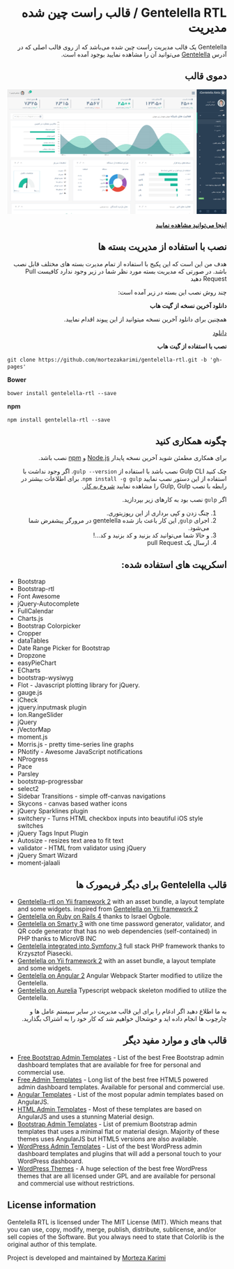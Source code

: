 <div dir="RTL" align="right" style="direction:rtl;text-align:right;">

# Gentelella RTL / قالب راست چین شده مدیریت

Gentelella یک قالب مدیریت راست چین شده می‌باشد که از روی قالب اصلی که در آدرس [Gentelella](https://github.com/puikinsh/gentelella) می‌توانید آن را مشاهده نمایید بوجود آمده است.

## دموی قالب
![Gentelella Bootstrap Admin Template](./documentation/images/demo-template.png "Gentelella RTL Theme Browser Preview")

**[اینجا می‌توانید مشاهده نمایید](https://mortezakarimi.github.io/gentelella-rtl/public/index.html)**

## نصب با استفاده از مدیریت بسته ها

هدف من این است که این پکیج با استفاده از تمام مدیرت بسته های مختلف قابل نصب باشد. در صورتی که مدیریت بسته مورد نظر شما در زیر وجود ندارد کافیست Pull Request دهید

چند روش نصب این بسته در زیر آمده است:

**دانلود آخرین نسخه از گیت هاب**

همچنین برای دانلود آخرین نسخه میتوانید از این پیوند اقدام نمایید.

[دانلود](https://github.com/mortezakarimi/gentelella-rtl/releases/latest)


**نصب با استفاده از گیت هاب**

<div dir="LTR" align="left" style="direction:ltr;text-align:left;">

```
git clone https://github.com/mortezakarimi/gentelella-rtl.git -b 'gh-pages'
```


**Bower**

```
bower install gentelella-rtl --save
```

**npm**

```
npm install gentelella-rtl --save
```

</div>

## چگونه همکاری کنید
برای همکاری مطمئن شوید آخرین نسخه پایدار [Node.js](https://nodejs.org/) و [npm](https://npmjs.com) نصب باشد.

چک کنید Gulp CLI نصب باشد با استفاده از  `gulp --version`.  اگر وجود نداشت با استفاده از  این دستور نصب نمایید `npm install -g gulp`.  برای اطلاعات بیشتر در رابطه با نصب  Gulp, Gulp را مشاهده نمایید [شروع به کار](https://github.com/gulpjs/gulp/blob/master/docs/getting-started.md).

اگر `gulp`  نصب بود به کار‌های زیر بپردازید.

1. چنگ زدن و کپی برداری از این رپوزیتوری.
2. اجرای `gulp`, این کار باعث باز شده gentelella در مرورگر پیشفرض شما می‌شود.
3. و حالا شما می‌توانید کد بزنید و کد بزنید و کد...!
4. ارسال یک pull Request

## اسکریپت های استفاده شده:
<div dir="LTR" align="left" style="direction:ltr;text-align:left;">

* Bootstrap
* Bootstrap-rtl
* Font Awesome
* jQuery-Autocomplete
* FullCalendar
* Charts.js
* Bootstrap Colorpicker
* Cropper
* dataTables
* Date Range Picker for Bootstrap
* Dropzone
* easyPieChart
* ECharts
* bootstrap-wysiwyg
* Flot - Javascript plotting library for jQuery.
* gauge.js
* iCheck
* jquery.inputmask plugin
* Ion.RangeSlider
* jQuery
* jVectorMap
* moment.js
* Morris.js - pretty time-series line graphs
* PNotify - Awesome JavaScript notifications
* NProgress
* Pace
* Parsley
* bootstrap-progressbar
* select2
* Sidebar Transitions - simple off-canvas navigations
* Skycons - canvas based wather icons
* jQuery Sparklines plugin
* switchery - Turns HTML checkbox inputs into beautiful iOS style switches
* jQuery Tags Input Plugin
* Autosize - resizes text area to fit text
* validator - HTML from validator using jQuery
* jQuery Smart Wizard
* moment-jalaali

</div>

## قالب Gentelella برای دیگر فریمورک ها

<div dir="LTR" align="left" style="direction:ltr;text-align:left;">
  
* [Gentelella-rtl on Yii framework 2](https://github.com/mortezakarimi/yii2-gentelella-rtl) with an asset bundle, a layout template and some widgets. inspired from [Gentelella on Yii framework 2](https://github.com/yiister/yii2-gentelella)
* [Gentelella on Ruby on Rails 4](https://github.com/iogbole/gentelella_on_rails) thanks to Israel Ogbole.
* [Gentelella on Smarty 3](https://github.com/microvb/otp-thing) with one time password generator, validator, and QR code generator that has no web dependencies (self-contained) in PHP thanks to MicroVB INC
* [Gentelella integrated into Symfony 3](https://github.com/krzysiekpiasecki/Gentelella) full stack PHP framework thanks to Krzysztof Piasecki.
* [Gentelella on Yii framework 2](https://github.com/yiister/yii2-gentelella) with an asset bundle, a layout template and some widgets.
* [Gentelella on Angular 2](https://github.com/kmkatsma/angular2-webpack-starter-gentelella) Angular Webpack Starter modified to utilize the Gentelella.
* [Gentelella on Aurelia](https://github.com/kmkatsma/aurelia-gentelella) Typescript webpack skeleton modified to utilize the Gentelella.
</div>

به ما اطلاع دهید اگر ادغام را برای این قالب مدیریت در سایر سیستم عامل ها و چارچوب ها انجام داده اید و خوشحال خواهیم شد که کار خود را به اشتراک بگذارید.

## قالب های و موارد مفید دیگر

<div dir="LTR" align="left" style="direction:ltr;text-align:left;">

* [Free Bootstrap Admin Templates](https://colorlib.com/wp/free-bootstrap-admin-dashboard-templates/ "Bootstrap Admin Templates on Colorlib") - List of the best Free Bootstrap admin dashboard templates that are available for free for personal and commercial use.
* [Free Admin Templates](https://colorlib.com/wp/free-html5-admin-dashboard-templates/ "List of free HTML based admin templates by Colorlib") - Long list of the best free HTML5 powered admin dashboard templates. Available for personal and commercial use.
* [Angular Templates](https://colorlib.com/wp/angularjs-admin-templates/ "Angular Admin Templates on Colorlib") - List of the most popular admin templates based on AngularJS.
* [HTML Admin Templates](https://colorlib.com/wp/html-admin-templates/ "Material Design Admin Templates on Colorlib") - Most of these templates are based on AngularJS and uses a stunning Material design.
* [Bootstrap Admin Templates](https://colorlib.com/wp/bootstrap-admin-templates/ "List of Premium Bootstrap Admin Templates by Colorlib") - List of premium Bootstrap admin templates that uses a minimal flat or material design. Majority of these themes uses AngularJS but HTML5 versions are also available.
* [WordPress Admin Templates](https://colorlib.com/wp/wordpress-admin-dashboard-themes-plugins/ "List of WordPress Admin Dashboard Templates and Plugins by Colorlib") - List of the best WordPress admin dashboard templates and plugins that will add a personal touch to your WordPress dashboard.
* [WordPress Themes](https://colorlib.com/wp/free-wordpress-themes/ "List of Free WordPress themes by Colorlib") - A huge selection of the best free WordPress themes that are all licensed under GPL and are available for personal and commercial use without restrictions.

</div>

<div dir="LTR" align="left" style="direction:ltr;text-align:left;">

## License information


Gentelella RTL is licensed under The MIT License (MIT). Which means that you can use, copy, modify, merge, publish, distribute, sublicense, and/or sell copies of the Software. But you always need to state that Colorlib is the original author of this template.

Project is developed and maintained by [Morteza Karimi](https://morteza-karimi.ir/ "Morteza Karimi - Web Developer")
</div>
</div>
